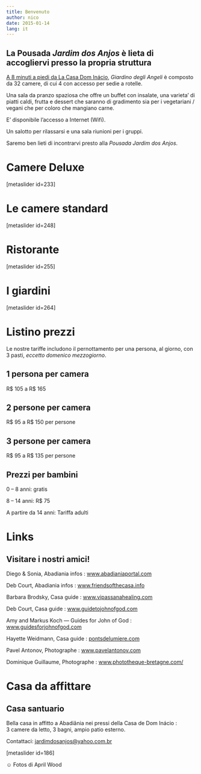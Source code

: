 ```yaml
---
title: Benvenuto
author: nico
date: 2015-01-14
lang: it
---
```


## La Pousada <i>Jardim dos Anjos</i> è lieta di accogliervi presso la propria struttura

<a href="http://goo.gl/maps/i1L2U"><span class="domInacio">A 8 minuti a piedi da La Casa Dom Inácio</span></a>, <i>Giardino degli Angeli</i> è composto da 32 camere, di cui 4 con accesso per sedie a rotelle.

Una sala da pranzo spaziosa che offre un buffet con insalate, una varieta’ di piatti caldi, frutta e dessert che saranno di gradimento sia per i vegetariani / vegani che per coloro che mangiano carne.

E’ disponibile l’accesso a Internet (Wifi).

Un salotto per rilassarsi e una sala riunioni per i gruppi.

Saremo ben lieti di incontrarvi presto alla <i>Pousada Jardim dos Anjos</i>.
<h1 id="photos_chambres_deluxes">Camere Deluxe</h1>
[metaslider id=233]
<h1 id="photos_chambres_standards">Le camere standard</h1>
[metaslider id=248]
<h1 id="photos_coin-repas">Ristorante</h1>
[metaslider id=255]
<h1 id="photos_jardins">I giardini</h1>
[metaslider id=264]
<div style="display: none;">
<h1>Foto</h1>
[metaslider id=92]

*Fotos di Pasha Antonov: <a href="http://www.pavelantonov.com">www.pavelantonov.com</a>

</div>
<h1>Listino prezzi</h1>
Le nostre tariffe includono il pernottamento per una persona, al giorno, con 3 pasti, <em>eccetto domenico mezzogiorno</em>.
<h2>1 persona per camera</h2>
R$ 105 a R$ 165
<h2>2 persone per camera</h2>
R$ 95 a R$ 150 per persone
<h2>3 persone per camera</h2>
R$ 95 a R$ 135 per persone
<h2>Prezzi per bambini</h2>
0 – 8 anni: gratis

8 – 14 anni: R$ 75

A partire da 14 anni: Tariffa adulti

<!--
<h1>Testimonianze</h1>
-->
<!-- Vide -->
<h1>Links</h1>
<h2>Visitare i nostri amici!</h2>
Diego &amp; Sonia, Abadiania infos : <a href="http://www.abadianiaportal.com" target="_blank">www.abadianiaportal.com</a>

Deb Court, Abadiania infos : <a href="http://www.friendsofthecasa.info" target="_blank">www.friendsofthecasa.info</a>

Barbara Brodsky, Casa guide : <a href="http://www.vipassanahealing.com/" target="_blank">www.vipassanahealing.com</a>

Deb Court, Casa guide : <a href="http://www.guidetojohnofgod.com" target="_blank">www.guidetojohnofgod.com</a>

Amy and Markus Koch — Guides for John of God : <a href="http://www.guidesforjohnofgod.com/" target="_blank">www.guidesforjohnofgod.com</a>

Hayette Weidmann, Casa guide : <a href="http://pontsdelumiere.com" target="_blank">pontsdelumiere.com</a>

Pavel Antonov, Photographe : <a href="http://www.pavelantonov.com" target="_blank">www.pavelantonov.com</a>

Dominique Guillaume, Photographe : <a href="http://www.phototheque-bretagne.com/" target="_blank">www.phototheque-bretagne.com/</a>

<h1>Casa da affittare</h1>
<h2>Casa santuario</h2>
Bella casa in affitto a Abadiânia nei pressi della Casa de Dom Inácio : 3 camere da letto, 3 bagni, ampio patio esterno.

Contattaci: <a href="mailto:jardimdosanjos@yahoo.com.br">jardimdosanjos@yahoo.com.br</a>

[metaslider id=186]

☺ Fotos di April Wood

</div>